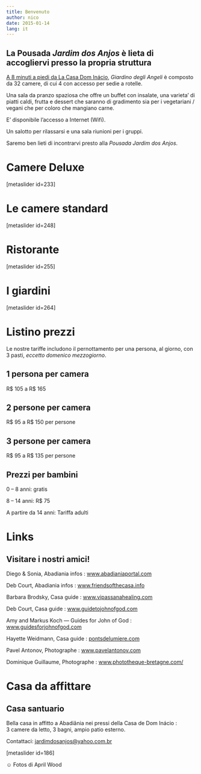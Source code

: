 ```yaml
---
title: Benvenuto
author: nico
date: 2015-01-14
lang: it
---
```


## La Pousada <i>Jardim dos Anjos</i> è lieta di accogliervi presso la propria struttura

<a href="http://goo.gl/maps/i1L2U"><span class="domInacio">A 8 minuti a piedi da La Casa Dom Inácio</span></a>, <i>Giardino degli Angeli</i> è composto da 32 camere, di cui 4 con accesso per sedie a rotelle.

Una sala da pranzo spaziosa che offre un buffet con insalate, una varieta’ di piatti caldi, frutta e dessert che saranno di gradimento sia per i vegetariani / vegani che per coloro che mangiano carne.

E’ disponibile l’accesso a Internet (Wifi).

Un salotto per rilassarsi e una sala riunioni per i gruppi.

Saremo ben lieti di incontrarvi presto alla <i>Pousada Jardim dos Anjos</i>.
<h1 id="photos_chambres_deluxes">Camere Deluxe</h1>
[metaslider id=233]
<h1 id="photos_chambres_standards">Le camere standard</h1>
[metaslider id=248]
<h1 id="photos_coin-repas">Ristorante</h1>
[metaslider id=255]
<h1 id="photos_jardins">I giardini</h1>
[metaslider id=264]
<div style="display: none;">
<h1>Foto</h1>
[metaslider id=92]

*Fotos di Pasha Antonov: <a href="http://www.pavelantonov.com">www.pavelantonov.com</a>

</div>
<h1>Listino prezzi</h1>
Le nostre tariffe includono il pernottamento per una persona, al giorno, con 3 pasti, <em>eccetto domenico mezzogiorno</em>.
<h2>1 persona per camera</h2>
R$ 105 a R$ 165
<h2>2 persone per camera</h2>
R$ 95 a R$ 150 per persone
<h2>3 persone per camera</h2>
R$ 95 a R$ 135 per persone
<h2>Prezzi per bambini</h2>
0 – 8 anni: gratis

8 – 14 anni: R$ 75

A partire da 14 anni: Tariffa adulti

<!--
<h1>Testimonianze</h1>
-->
<!-- Vide -->
<h1>Links</h1>
<h2>Visitare i nostri amici!</h2>
Diego &amp; Sonia, Abadiania infos : <a href="http://www.abadianiaportal.com" target="_blank">www.abadianiaportal.com</a>

Deb Court, Abadiania infos : <a href="http://www.friendsofthecasa.info" target="_blank">www.friendsofthecasa.info</a>

Barbara Brodsky, Casa guide : <a href="http://www.vipassanahealing.com/" target="_blank">www.vipassanahealing.com</a>

Deb Court, Casa guide : <a href="http://www.guidetojohnofgod.com" target="_blank">www.guidetojohnofgod.com</a>

Amy and Markus Koch — Guides for John of God : <a href="http://www.guidesforjohnofgod.com/" target="_blank">www.guidesforjohnofgod.com</a>

Hayette Weidmann, Casa guide : <a href="http://pontsdelumiere.com" target="_blank">pontsdelumiere.com</a>

Pavel Antonov, Photographe : <a href="http://www.pavelantonov.com" target="_blank">www.pavelantonov.com</a>

Dominique Guillaume, Photographe : <a href="http://www.phototheque-bretagne.com/" target="_blank">www.phototheque-bretagne.com/</a>

<h1>Casa da affittare</h1>
<h2>Casa santuario</h2>
Bella casa in affitto a Abadiânia nei pressi della Casa de Dom Inácio : 3 camere da letto, 3 bagni, ampio patio esterno.

Contattaci: <a href="mailto:jardimdosanjos@yahoo.com.br">jardimdosanjos@yahoo.com.br</a>

[metaslider id=186]

☺ Fotos di April Wood

</div>